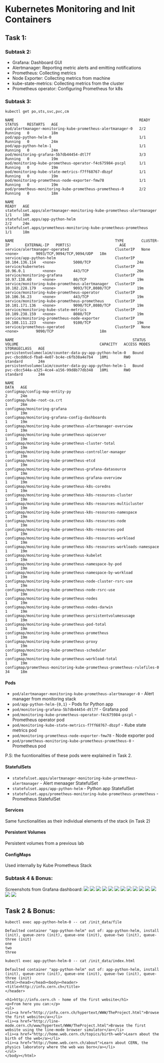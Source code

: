 # Kubernetes Monitoring and Init Containers

## Task 1:

### Subtask 2:
 - Grafana: Dashboard GUI
 - Alertmanager: Reporting metric alerts and emitting notifications
 - Prometheus: Collecting metrics
 - Node Exporter: Collecting metrics from machine
 - kube-state-metrics: Collecting metrics from the cluster
 - Prometheus operator: Configuring Prometheus for k8s

### Subtask 3:

```
kubectl get po,sts,svc,pvc,cm
```

```
NAME                                                         READY   STATUS    RESTARTS   AGE
pod/alertmanager-monitoring-kube-prometheus-alertmanager-0   2/2     Running   0          18m
pod/app-python-helm-0                                        1/1     Running   0          24m
pod/app-python-helm-1                                        1/1     Running   0          24m
pod/monitoring-grafana-5b7db44454-dtl7f                      3/3     Running   0          19m
pod/monitoring-kube-prometheus-operator-f4c675984-pscpl      1/1     Running   0          19m
pod/monitoring-kube-state-metrics-f7ff68767-dbzpf            1/1     Running   0          19m
pod/monitoring-prometheus-node-exporter-fmw78                1/1     Running   0          19m
pod/prometheus-monitoring-kube-prometheus-prometheus-0       2/2     Running   0          18m

NAME                                                                    READY   AGE
statefulset.apps/alertmanager-monitoring-kube-prometheus-alertmanager   1/1     18m
statefulset.apps/app-python-helm                                        2/2     24m
statefulset.apps/prometheus-monitoring-kube-prometheus-prometheus       1/1     18m

NAME                                              TYPE        CLUSTER-IP       EXTERNAL-IP   PORT(S)                      AGE
service/alertmanager-operated                     ClusterIP   None             <none>        9093/TCP,9094/TCP,9094/UDP   18m
service/app-python-helm                           ClusterIP   10.104.136.114   <none>        5000/TCP                     24m
service/kubernetes                                ClusterIP   10.96.0.1        <none>        443/TCP                      26m
service/monitoring-grafana                        ClusterIP   10.97.138.60     <none>        80/TCP                       19m
service/monitoring-kube-prometheus-alertmanager   ClusterIP   10.102.228.179   <none>        9093/TCP,8080/TCP            19m
service/monitoring-kube-prometheus-operator       ClusterIP   10.106.56.23     <none>        443/TCP                      19m
service/monitoring-kube-prometheus-prometheus     ClusterIP   10.101.171.136   <none>        9090/TCP,8080/TCP            19m
service/monitoring-kube-state-metrics             ClusterIP   10.109.238.159   <none>        8080/TCP                     19m
service/monitoring-prometheus-node-exporter       ClusterIP   10.108.111.223   <none>        9100/TCP                     19m
service/prometheus-operated                       ClusterIP   None             <none>        9090/TCP                     18m

NAME                                                      STATUS   VOLUME                                     CAPACITY   ACCESS MODES   STORAGECLASS   AGE
persistentvolumeclaim/counter-data-py-app-python-helm-0   Bound    pvc-cbcdd6cd-fba8-4e07-bc4e-c6fb38a4e7b4   10Mi       RWO            standard       24m
persistentvolumeclaim/counter-data-py-app-python-helm-1   Bound    pvc-c8cc544a-a325-4ce4-a156-99d8b77db348   10Mi       RWO            standard       24m

NAME                                                                     DATA   AGE
configmap/config-map-entity-py                                           2      24m
configmap/kube-root-ca.crt                                               1      26m
configmap/monitoring-grafana                                             1      19m
configmap/monitoring-grafana-config-dashboards                           1      19m
configmap/monitoring-kube-prometheus-alertmanager-overview               1      19m
configmap/monitoring-kube-prometheus-apiserver                           1      19m
configmap/monitoring-kube-prometheus-cluster-total                       1      19m
configmap/monitoring-kube-prometheus-controller-manager                  1      19m
configmap/monitoring-kube-prometheus-etcd                                1      19m
configmap/monitoring-kube-prometheus-grafana-datasource                  1      19m
configmap/monitoring-kube-prometheus-grafana-overview                    1      19m
configmap/monitoring-kube-prometheus-k8s-coredns                         1      19m
configmap/monitoring-kube-prometheus-k8s-resources-cluster               1      19m
configmap/monitoring-kube-prometheus-k8s-resources-multicluster          1      19m
configmap/monitoring-kube-prometheus-k8s-resources-namespace             1      19m
configmap/monitoring-kube-prometheus-k8s-resources-node                  1      19m
configmap/monitoring-kube-prometheus-k8s-resources-pod                   1      19m
configmap/monitoring-kube-prometheus-k8s-resources-workload              1      19m
configmap/monitoring-kube-prometheus-k8s-resources-workloads-namespace   1      19m
configmap/monitoring-kube-prometheus-kubelet                             1      19m
configmap/monitoring-kube-prometheus-namespace-by-pod                    1      19m
configmap/monitoring-kube-prometheus-namespace-by-workload               1      19m
configmap/monitoring-kube-prometheus-node-cluster-rsrc-use               1      19m
configmap/monitoring-kube-prometheus-node-rsrc-use                       1      19m
configmap/monitoring-kube-prometheus-nodes                               1      19m
configmap/monitoring-kube-prometheus-nodes-darwin                        1      19m
configmap/monitoring-kube-prometheus-persistentvolumesusage              1      19m
configmap/monitoring-kube-prometheus-pod-total                           1      19m
configmap/monitoring-kube-prometheus-prometheus                          1      19m
configmap/monitoring-kube-prometheus-proxy                               1      19m
configmap/monitoring-kube-prometheus-scheduler                           1      19m
configmap/monitoring-kube-prometheus-workload-total                      1      19m
configmap/prometheus-monitoring-kube-prometheus-prometheus-rulefiles-0   34     18m
```

#### Pods
- `pod/alertmanager-monitoring-kube-prometheus-alertmanager-0` - Alert manager from monitoring stack
- `pod/app-python-helm-{0,1}` - Pods for Python app
- `pod/monitoring-grafana-5b7db44454-dtl7f` - Grafana pod
- `pod/monitoring-kube-prometheus-operator-f4c675984-pscpl` - Prometheus operator pod
- `pod/monitoring-kube-state-metrics-f7ff68767-dbzpf` - Kube state metrics pod
- `pod/monitoring-prometheus-node-exporter-fmw78` - Node exporter pod
- `pod/prometheus-monitoring-kube-prometheus-prometheus-0` - Prometheus pod

P.S: the fucntionalities of these pods were explained in Task 2.

#### StatefulSets
- `statefulset.apps/alertmanager-monitoring-kube-prometheus-alertmanager` - Alert menaager StatefulSet
- `statefulset.apps/app-python-helm` - Python app StatefulSet
- `statefulset.apps/prometheus-monitoring-kube-prometheus-prometheus` - Prometheus StatefulSet 

#### Services
Same functionalities as their individual elements of the stack (in Task 2)

#### Persistent Volumes
Persistent volumes from a previous lab

#### ConfigMaps
Used internally by Kube Prometheus Stack

### Subtask 4 & Bonus:

Screenshots from Grafana dashboard:
![](./images//lab_14/1.jpg)
![](./images//lab_14/2.jpg)
![](./images//lab_14/3.jpg)
![](./images//lab_14/4.jpg)
![](./images//lab_14/5.jpg)
![](./images//lab_14/6.jpg)
![](./images//lab_14/7.jpg)
![](./images//lab_14/8.jpg)
![](./images//lab_14/9.jpg)
![](./images//lab_14/10.jpg)
![](./images//lab_14/11.jpg)
![](./images//lab_14/12.jpg)
![](./images//lab_14/13.jpg)
![](./images//lab_14/14.jpg)

## Task 2 & Bonus:

```
kubectl exec app-python-helm-0 -- cat /init_data/file
```

```
Defaulted container "app-python-helm" out of: app-python-helm, install (init), queue-zero (init), queue-one (init), queue-two (init), queue-three (init)
one
two
three
```

```
kubectl exec app-python-helm-0 -- cat /init_data/index.html
```

```
Defaulted container "app-python-helm" out of: app-python-helm, install (init), queue-zero (init), queue-one (init), queue-two (init), queue-three (init)
<html><head></head><body><header>
<title>http://info.cern.ch</title>
</header>

<h1>http://info.cern.ch - home of the first website</h1>
<p>From here you can:</p>
<ul>
<li><a href="http://info.cern.ch/hypertext/WWW/TheProject.html">Browse the first website</a></li>
<li><a href="http://line-mode.cern.ch/www/hypertext/WWW/TheProject.html">Browse the first website using the line-mode browser simulator</a></li>
<li><a href="http://home.web.cern.ch/topics/birth-web">Learn about the birth of the web</a></li>
<li><a href="http://home.web.cern.ch/about">Learn about CERN, the physics laboratory where the web was born</a></li>
</ul>
</body></html>
```
